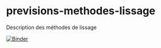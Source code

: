 # previsions-methodes-lissage
Description des méthodes de lissage

[![Binder](https://mybinder.org/badge_logo.svg)](https://mybinder.org/v2/gh/ChristophHachen/previsions-methodes-lissage/main?labpath=previsions-methodes-lissage.ipynb)
